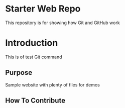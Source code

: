 # Starter Web Repo

This repository is for showing how Git and GitHub work

# Introduction

This is of test Git command


## Purpose

Sample website with plenty of files for demos


## How To Contribute
